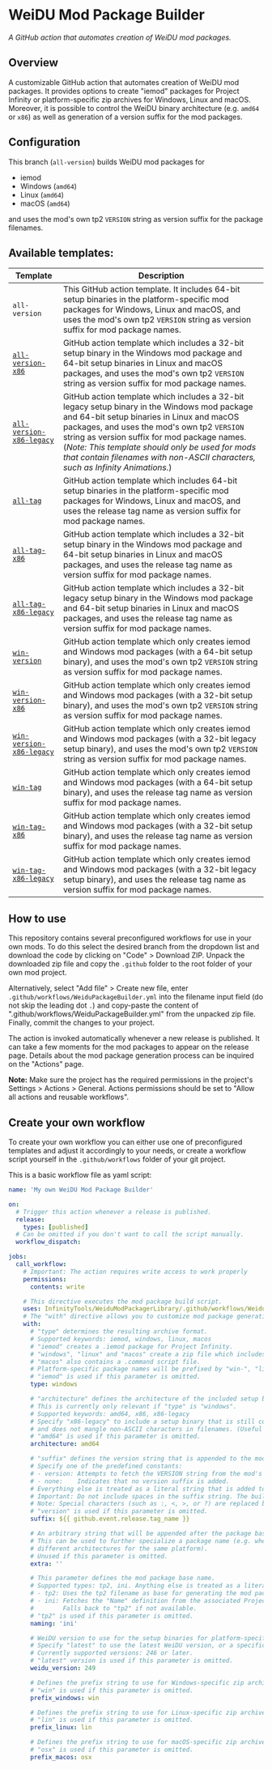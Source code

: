 # WeiDU Mod Package Builder
*A GitHub action that automates creation of WeiDU mod packages.*

## Overview

A customizable GitHub action that automates creation of WeiDU mod packages. It provides options to create "iemod" packages for Project Infinity or platform-specific zip archives for Windows, Linux and macOS. Moreover, it is possible to control the WeiDU binary architecture (e.g. `amd64` or `x86`) as well as generation of a version suffix for the mod packages.

## Configuration

This branch (`all-version`) builds WeiDU mod packages for
- iemod
- Windows (`amd64`)
- Linux (`amd64`)
- macOS (`amd64`)

and uses the mod's own tp2 `VERSION` string as version suffix for the package filenames.

## Available templates:

| Template | Description |
| -------- | ----------- |
| `all-version` | This GitHub action template. It includes 64-bit setup binaries in the platform-specific mod packages for Windows, Linux and macOS, and uses the mod's own tp2 `VERSION` string as version suffix for mod package names. |
| [`all-version-x86`](../../tree/all-version-x86) | GitHub action template which includes a 32-bit setup binary in the Windows mod package and 64-bit setup binaries in Linux and macOS packages, and uses the mod's own tp2 `VERSION` string as version suffix for mod package names. |
| [`all-version-x86-legacy`](../../tree/all-version-x86-legacy) | GitHub action template which includes a 32-bit legacy setup binary in the Windows mod package and 64-bit setup binaries in Linux and macOS packages, and uses the mod's own tp2 `VERSION` string as version suffix for mod package names. (*Note: This template should only be used for mods that contain filenames with non-ASCII characters, such as Infinity Animations.*) |
| [`all-tag`](../../tree/all-tag) | GitHub action template which includes 64-bit setup binaries in the platform-specific mod packages for Windows, Linux and macOS, and uses the release tag name as version suffix for mod package names. |
| [`all-tag-x86`](../../tree/all-tag-x86) | GitHub action template which includes a 32-bit setup binary in the Windows mod package and 64-bit setup binaries in Linux and macOS packages, and uses the release tag name as version suffix for mod package names. |
| [`all-tag-x86-legacy`](../../tree/all-tag-x86-legacy) | GitHub action template which includes a 32-bit legacy setup binary in the Windows mod package and 64-bit setup binaries in Linux and macOS packages, and uses the release tag name as version suffix for mod package names. |
| [`win-version`](../../tree/win-version) | GitHub action template which only creates iemod and Windows mod packages (with a 64-bit setup binary), and uses the mod's own tp2 `VERSION` string as version suffix for mod package names. |
| [`win-version-x86`](../../tree/win-version-x86) | GitHub action template which only creates iemod and Windows mod packages (with a 32-bit setup binary), and uses the mod's own tp2 `VERSION` string as version suffix for mod package names. |
| [`win-version-x86-legacy`](../../tree/win-version-x86-legacy) | GitHub action template which only creates iemod and Windows mod packages (with a 32-bit legacy setup binary), and uses the mod's own tp2 `VERSION` string as version suffix for mod package names.|
| [`win-tag`](../../tree/win-tag) | GitHub action template which only creates iemod and Windows mod packages (with a 64-bit setup binary), and uses the release tag name as version suffix for mod package names. |
| [`win-tag-x86`](../../tree/win-tag-x86) | GitHub action template which only creates iemod and Windows mod packages (with a 32-bit setup binary), and uses the release tag name as version suffix for mod package names. |
| [`win-tag-x86-legacy`](../../tree/win-tag-x86-legacy) | GitHub action template which only creates iemod and Windows mod packages (with a 32-bit legacy setup binary), and uses the release tag name as version suffix for mod package names. |

## How to use

This repository contains several preconfigured workflows for use in your own mods. To do this select the desired branch from the dropdown list and download the code by clicking on "Code" > Download ZIP. Unpack the downloaded zip file and copy the `.github` folder to the root folder of your own mod project.

Alternatively, select "Add file" > Create new file, enter `.github/workflows/WeiduPackageBuilder.yml` into the filename input field (do not skip the leading dot `.`) and copy-paste the content of ".github/workflows/WeiduPackageBuilder.yml" from the unpacked zip file. Finally, commit the changes to your project.

The action is invoked automatically whenever a new release is published. It can take a few moments for the mod packages to appear on the release page. Details about the mod package generation process can be inquired on the "Actions" page.

**Note:** Make sure the project has the required permissions in the project's Settings > Actions > General. Actions permissions should be set to "Allow all actions and reusable workflows".

## Create your own workflow

To create your own workflow you can either use one of preconfigured templates and adjust it accordingly to your needs, or create a workflow script yourself in the `.github/workflows` folder of your git project.

This is a basic workflow file as yaml script:
```yaml
name: 'My own WeiDU Mod Package Builder'

on:
  # Trigger this action whenever a release is published.
  release:
    types: [published]
  # Can be omitted if you don't want to call the script manually.
  workflow_dispatch:

jobs:
  call_workflow:
    # Important: The action requires write access to work properly
    permissions:
      contents: write

    # This directive executes the mod package build script.
    uses: InfinityTools/WeiduModPackagerLibrary/.github/workflows/WeiduModPackagerLibrary.yml@master
    # The "with" directive allows you to customize mod package generation.
    with:
      # "type" determines the resulting archive format.
      # Supported keywords: iemod, windows, linux, macos
      # "iemod" creates a .iemod package for Project Infinity.
      # "windows", "linux" and "macos" create a zip file which includes a compatible setup binary.
      # "macos" also contains a .command script file.
      # Platform-specific package names will be prefixed by "win-", "lin-" and "mac-" respectively.
      # "iemod" is used if this parameter is omitted.
      type: windows

      # "architecture" defines the architecture of the included setup binary.
      # This is currently only relevant if "type" is "windows".
      # Supported keywords: amd64, x86, x86-legacy
      # Specify "x86-legacy" to include a setup binary that is still compatible with older Windows versions
      # and does not mangle non-ASCII characters in filenames. (Useful for mods such as Infinity Animations.)
      # "amd64" is used if this parameter is omitted.
      architecture: amd64

      # "suffix" defines the version string that is appended to the mod package filename.
      # Specify one of the predefined constants:
      # - version: Attempts to fetch the VERSION string from the mod's own tp2 file.
      # - none:    Indicates that no version suffix is added.
      # Everything else is treated as a literal string that is added to the mod package name.
      # Important: Do not include spaces in the suffix string. The build script may not handle it properly.
      # Note: Special characters (such as :, <, >, or ?) are replaced by underscores.
      # "version" is used if this parameter is omitted.
      suffix: ${{ github.event.release.tag_name }}

      # An arbitrary string that will be appended after the package base name but before the version suffix.
      # This can be used to further specialize a package name (e.g. when providing packages for
      # different architectures for the same platform).
      # Unused if this parameter is omitted.
      extra: ''

      # This parameter defines the mod package base name.
      # Supported types: tp2, ini. Anything else is treated as a literal string.
      # - tp2: Uses the tp2 filename as base for generating the mod package base name.
      # - ini: Fetches the "Name" definition from the associated Project Infinity metadata ini file.
      #        Falls back to "tp2" if not available.
      # "tp2" is used if this parameter is omitted.
      naming: 'ini'

      # WeiDU version to use for the setup binaries for platform-specific zip archives.
      # Specify "latest" to use the latest WeiDU version, or a specific WeiDU version.
      # Currently supported versions: 246 or later.
      # "latest" version is used if this parameter is omitted.
      weidu_version: 249

      # Defines the prefix string to use for Windows-specific zip archive names.
      # "win" is used if this parameter is omitted.
      prefix_windows: win

      # Defines the prefix string to use for Linux-specific zip archive names.
      # "lin" is used if this parameter is omitted.
      prefix_linux: lin

      # Defines the prefix string to use for macOS-specific zip archive names.
      # "osx" is used if this parameter is omitted.
      prefix_macos: osx
```

